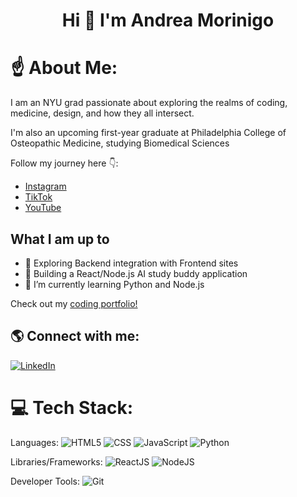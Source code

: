 <h1 align="center"> Hi 👋 I'm Andrea Morinigo </h1>

# ☝️ About Me:

I am an NYU grad passionate about exploring the realms of coding, medicine, design, and how they all intersect.

I'm also an upcoming first-year graduate at Philadelphia College of Osteopathic Medicine, studying Biomedical Sciences

Follow my journey here 👇:

- [Instagram](https://www.instagram.com/andreaemorinigo/)
- [TikTok](https://www.tiktok.com/@andreaema7)
- [YouTube]()

##  What I am up to

-  🦾 Exploring Backend integration with Frontend sites
-  🔭 Building a React/Node.js AI study buddy application
-  🌱 I’m currently learning Python and Node.js 

Check out my [coding portfolio!](https://andreaemorinigo.netlify.app/)

## 🌎 Connect with me:

[![LinkedIn](https://img.shields.io/badge/LinkedIn-%230077B5.svg?logo=linkedin&logoColor=white)](https://www.linkedin.com/in/andreamorinigo/)

# 💻 Tech Stack:

Languages:
![HTML5](https://img.shields.io/badge/html5-%23E34F26.svg?style=for-the-badge&logo=html5&logoColor=white)
![CSS](https://img.shields.io/badge/css-%231572B6.svg?style=for-the-badge&logo=css3&logoColor=white)
![JavaScript](https://img.shields.io/badge/javascript-%23323330.svg?style=for-the-badge&logo=javascript&logoColor=%23F7DF1E)
![Python](https://img.shields.io/badge/python-%233776AB.svg?style=for-the-badge&logo=python&logoColor=white)

Libraries/Frameworks:
![ReactJS](https://img.shields.io/badge/react-%2320232a.svg?style=for-the-badge&logo=react&logoColor=%2361DAFB)
![NodeJS](https://img.shields.io/badge/node.js-6DA55F?style=for-the-badge&logo=node.js&logoColor=white)

Developer Tools:
![Git](https://img.shields.io/badge/git-%23F05033.svg?style=for-the-badge&logo=git&logoColor=white)
